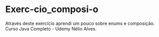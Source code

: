 # Exerc-cio_composi-o
Através deste exercício aprendi um pouco sobre enums e composição. Curso Java Completo - Udemy Nélio Alves. 
